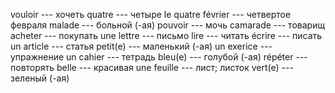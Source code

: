 vouloir --- хочеть
quatre --- четыре
le quatre février --- четвертое февраля
malade --- больной (-ая)
pouvoir --- мочь
camarade --- товарищ
acheter --- покупать
une lettre --- письмо
lire --- читать
écrire --- писать
un article --- статья
petit(e) --- маленький (-ая)
un exerice --- упражнение
un cahier --- тетрадь
bleu(e) --- голубой (-ая)
répéter --- повторять
belle --- красивая
une feuille --- лист; листок
vert(e) --- зеленый (-ая)